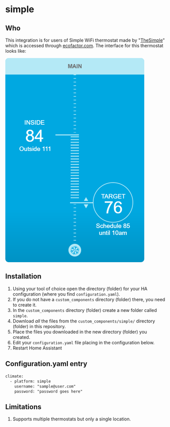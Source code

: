 # simple

## Who

This integration is for users of Simple WiFi thermostat made by "[TheSimple](https://thesimple.com/)" which is accessed through [ecofactor.com](https://www.ecofactor.com). The interface for this thermostat looks like:

![Example of simple Thermostat interface](images/interface-example.png)

## Installation

1. Using your tool of choice open the directory (folder) for your HA configuration (where you find `configuration.yaml`).
2. If you do not have a `custom_components` directory (folder) there, you need to create it.
3. In the `custom_components` directory (folder) create a new folder called `simple`.
4. Download _all_ the files from the `custom_components/simple/` directory (folder) in this repository.
5. Place the files you downloaded in the new directory (folder) you created.
6. Edit your `configuration.yaml` file placing in the configuration below.
6. Restart Home Assistant

## Configuration.yaml entry

```
climate:
  - platform: simple
    username: "sample@user.com"
    password: "password goes here"
```

## Limitations

1. Supports multiple thermostats but only a single location.
